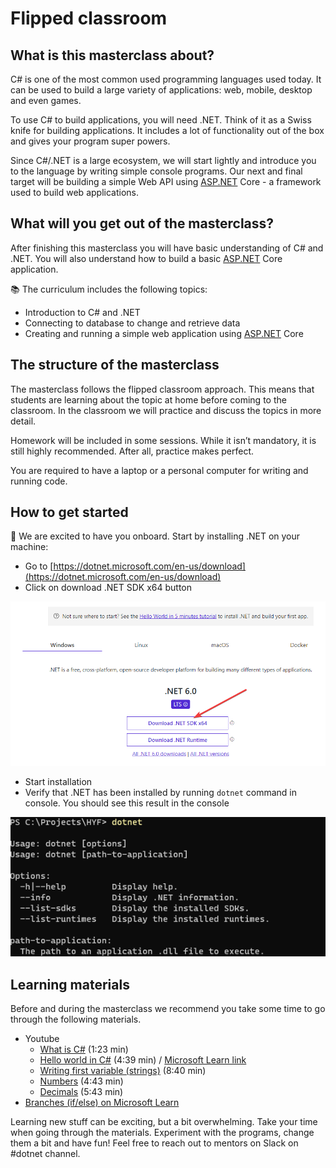 # Flipped classroom

## What is this masterclass about?

C# is one of the most common used programming languages used today. It can be used to build a large variety of applications: web, mobile, desktop and even games.

To use C# to build applications, you will need .NET. Think of it as a Swiss knife for building applications. It includes a lot of functionality out of the box and gives your program super powers.

Since C#/.NET is a large ecosystem, we will start lightly and introduce you to the language by writing simple console programs. Our next and final target will be building a simple Web API using [ASP.NET](http://ASP.NET) Core - a framework used to build web applications.

## What will you get out of the masterclass?

After finishing this masterclass you will have basic understanding of C# and .NET. You will also understand how to build a basic [ASP.NET](http://ASP.NET) Core application.

📚 The curriculum includes the following topics:

- Introduction to C# and .NET
- Connecting to database to change and retrieve data
- Creating and running a simple web application using [ASP.NET](http://ASP.NET) Core

## The structure of the masterclass

The masterclass follows the flipped classroom approach. This means that students are learning about the topic at home before coming to the classroom. In the classroom we will practice and discuss the topics in more detail.

Homework will be included in some sessions. While it isn’t mandatory, it is still highly recommended. After all, practice makes perfect.

You are required to have a laptop or a personal computer for writing and running code.

## How to get started

🎉 We are excited to have you onboard. Start by installing .NET on your machine:

- Go to [https://dotnet.microsoft.com/en-us/download](https://dotnet.microsoft.com/en-us/download)
- Click on download .NET SDK x64 button

![Download dotnet](assets/dotnet-download.png)

- Start installation
- Verify that .NET has been installed by running `dotnet` command in console. You should see this result in the console

![Test dotnet installation](assets/dotnet-test.png)

## Learning materials

Before and during the masterclass we recommend you take some time to go through the following materials.

- Youtube
  - [What is C#](https://youtu.be/BM4CHBmAPh4) (1:23 min)
  - [Hello world in C#](https://youtu.be/KT2VR7m19So) (4:39 min) / [Microsoft Learn link](https://docs.microsoft.com/en-gb/learn/modules/csharp-write-first/)
  - [Writing first variable (strings)](https://youtu.be/JSpC7Cz64h0) (8:40 min)
  - [Numbers](https://youtu.be/jEE0pWTq54U) (4:43 min)
  - [Decimals](https://youtu.be/kdKcpF9roeU) (5:43 min)
- [Branches (if/else) on Microsoft Learn](https://docs.microsoft.com/en-gb/learn/modules/csharp-if-elseif-else/1-introduction)

Learning new stuff can be exciting, but a bit overwhelming. Take your time when going through the materials. Experiment with the programs, change them a bit and have fun! Feel free to reach out to mentors on Slack on #dotnet channel.
